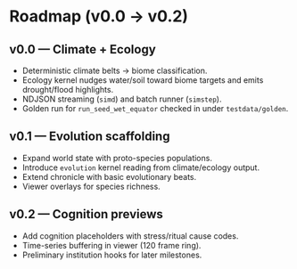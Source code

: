 # Roadmap (v0.0 → v0.2)

## v0.0 — Climate + Ecology

* Deterministic climate belts → biome classification.
* Ecology kernel nudges water/soil toward biome targets and emits drought/flood highlights.
* NDJSON streaming (`simd`) and batch runner (`simstep`).
* Golden run for `run_seed_wet_equator` checked in under `testdata/golden`.

## v0.1 — Evolution scaffolding

* Expand world state with proto-species populations.
* Introduce `evolution` kernel reading from climate/ecology output.
* Extend chronicle with basic evolutionary beats.
* Viewer overlays for species richness.

## v0.2 — Cognition previews

* Add cognition placeholders with stress/ritual cause codes.
* Time-series buffering in viewer (120 frame ring).
* Preliminary institution hooks for later milestones.
